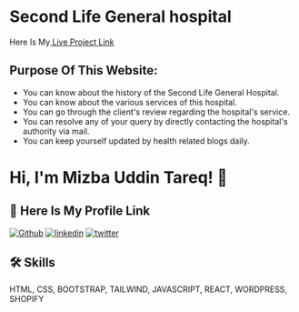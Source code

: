 # Second Life General hospital

Here Is My[ Live Project Link](https://second-life-hospital.web.app/)

## Purpose Of This Website:

- You can know about the history of the Second Life General Hospital.
- You can know about the various services of this hospital.
- You can go through the client's review regarding the hospital's service.
- You can resolve any of your query by directly contacting the hospital's authority via mail.
- You can keep yourself updated by health related blogs daily.

# Hi, I'm Mizba Uddin Tareq! 👋

## 🔗 Here Is My Profile Link

[![Github](https://img.shields.io/badge/my_portfolio-000?style=for-the-badge&logo=ko-fi&logoColor=white)](https://github.com/mizbauddintareq)
[![linkedin](https://img.shields.io/badge/linkedin-0A66C2?style=for-the-badge&logo=linkedin&logoColor=white)](https://www.linkedin.com/in/mizba-uddin-tareq-415a59218/)
[![twitter](https://img.shields.io/badge/twitter-1DA1F2?style=for-the-badge&logo=twitter&logoColor=white)](https://twitter.com/MizbaTareq)

## 🛠 Skills

HTML, CSS, BOOTSTRAP, TAILWIND, JAVASCRIPT, REACT, WORDPRESS, SHOPIFY
